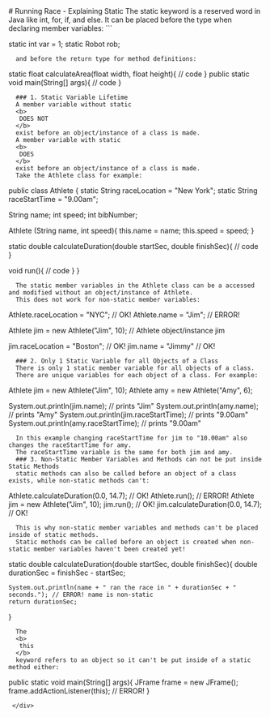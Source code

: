 
 <div id="moduleIndex">
  # Running Race - Explaining Static
  The static keyword is a reserved word in Java like int, for, if, and else.
  It can be placed before the type when declaring member variables:
  ```

static int var = 1;
static Robot rob;
    
```
  and before the return type for method definitions:
  ```

static float calculateArea(float width, float height){ // code }
public static void main(String[] args){ // code }
    
```
  ### 1. Static Variable Lifetime
  A member variable without static
  <b>
   DOES NOT
  </b>
  exist before an object/instance of a class is made.
  A member variable with static
  <b>
   DOES
  </b>
  exist before an object/instance of a class is made.
  Take the Athlete class for example:
  ```

public class Athlete {
  static String raceLocation = "New York";
  static String raceStartTime = "9.00am";

  String name;
  int speed;
  int bibNumber;
  
  Athlete (String name, int speed){
      this.name = name;
      this.speed = speed;
  }

  static double calculateDuration(double startSec, double finishSec){ // code }

  void run(){ // code }
}
    
```
  The static member variables in the Athlete class can be a accessed and modified without an object/instance of Athlete.
  This does not work for non-static member variables:
  ```

Athlete.raceLocation = "NYC";           // OK!
Athlete.name = "Jim";                   // ERROR!

Athlete jim = new Athlete("Jim", 10);   // Athlete object/instance jim

jim.raceLocation = "Boston";            // OK!
jim.name = "Jimmy"                      // OK!
    
```
  ### 2. Only 1 Static Variable for all Objects of a Class
  There is only 1 static member variable for all objects of a class.
  There are unique variables for each object of a class. For example:
  ```

Athlete jim = new Athlete("Jim", 10);
Athlete amy = new Athlete("Amy", 6);

System.out.println(jim.name);           // prints "Jim"
System.out.println(amy.name);           // prints "Amy"
System.out.println(jim.raceStartTime);  // prints "9.00am"
System.out.println(amy.raceStartTime);  // prints "9.00am"

```
  In this example changing raceStartTime for jim to "10.00am" also changes the raceStartTime for amy.
  The raceStartTime variable is the same for both jim and amy.
  ### 3. Non-Static Member Variables and Methods can not be put inside Static Methods
  static methods can also be called before an object of a class exists, while non-static methods can't:
  ```

Athlete.calculateDuration(0.0, 14.7);   // OK!
Athlete.run();                          // ERROR!
Athlete jim = new Athlete("Jim", 10);
jim.run();                              // OK!
jim.calculateDuration(0.0, 14.7);       // OK!
    
```
  This is why non-static member variables and methods can't be placed inside of static methods.
  Static methods can be called before an object is created when non-static member variables haven't been created yet!
  ```

static double calculateDuration(double startSec, double finishSec){
    double durationSec = finishSec - startSec;
    
    System.out.println(name + " ran the race in " + durationSec + " seconds."); // ERROR! name is non-static
    return durationSec;
}

```
  The
  <b>
   this
  </b>
  keyword refers to an object so it can't be put inside of a static method either:
  ```

public static void main(String[] args){
    JFrame frame = new JFrame();
    frame.addActionListener(this);      // ERROR!
}

```
 </div>

